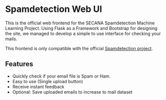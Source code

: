 # Spamdetection Web UI

This is the official web frontend for the SECANA Spamdetection Machine Learning Project.
Using Flask as a Framework and Bootstrap for designing the site, we managed to develop a simple to use interface for checking your mails.

This frontend is only compatible with the official [Spamdetection project](https://github.com/konstantingoretzki/spamdetection).

## Features
- Quickly check if your email file is Spam or Ham.
- Easy to use (Single upload button)
- Receive instant feedback
- Optional: Save uploaded emails to increase to mail dataset
